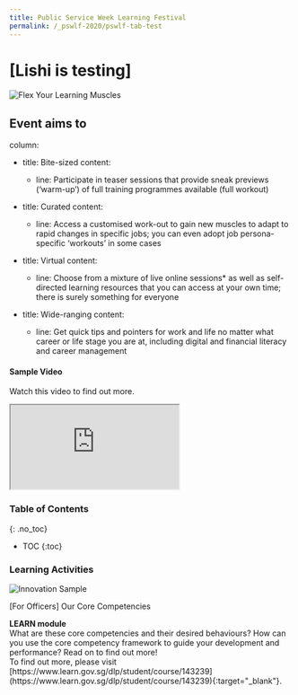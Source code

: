 ```yaml
---
title: Public Service Week Learning Festival
permalink: /_pswlf-2020/pswlf-tab-test
---
```

# [Lishi is testing]
![Flex Your Learning Muscles](/images/pswlflearningmuscles.png "Virtual Gym")

## Event aims to

column:
  - title: Bite-sized
    content:
    - line: Participate in teaser sessions that provide sneak previews (‘warm-up’) of full training programmes available (full workout)
    
  - title: Curated
    content:
    - line: Access a customised work-out to gain new muscles to adapt to rapid changes in specific jobs; you can even adopt job persona-specific ‘workouts’ in some cases

  - title: Virtual
    content:
    - line: Choose from a mixture of live online sessions* as well as self-directed learning resources that you can access at your own time; there is surely something for everyone

  - title: Wide-ranging
    content:
    - line: Get quick tips and pointers for work and life no matter what career or life stage you are at, including digital and financial literacy and career management


#### Sample Video

Watch this video to find out more.

<div class="resp-container">
	<iframe class="resp-iframe" src="https://vimeo.com/manage/441217698/general" gesture="media" allow="encrypted-media" allowfullscreen></iframe>
</div>

### **Table of Contents**
{: .no_toc}
- TOC
{:toc}
### **Learning Activities**
<div class="row">
    <div class="col is-4">
        <img src="/images/innovation1.png" alt="Innovation Sample">
    </div>
    <div class="col is-8">
        <p class="title is-4">[For Officers] Our Core Competencies</p>
        <strong>LEARN module</strong>
        <br> What are these core competencies and their desired behaviours? How can you use the core competency framework to guide your development and performance? Read on to find out more!
	<br> To find out more, please visit [https://www.learn.gov.sg/dlp/student/course/143239](https://www.learn.gov.sg/dlp/student/course/143239){:target="_blank"}.
    </div>
</div>

